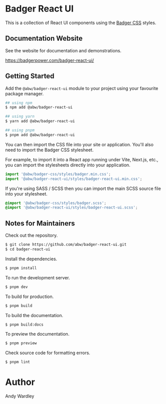 # Badger React UI

This is a collection of React UI components using the
[Badger CSS](https://badgerpower.com/badger-css/) styles.

## Documentation Website

See the website for documentation and demonstrations.

https://badgerpower.com/badger-react-ui/

## Getting Started

Add the `@abw/badger-react-ui` module to your project using your favourite
package manager.

```bash
## using npm
$ npm add @abw/badger-react-ui

## using yarn
$ yarn add @abw/badger-react-ui

## using pnpm
$ pnpm add @abw/badger-react-ui
```

You can then import the CSS file into your site or application.
You'll also need to import the Badger CSS stylesheet.

For example, to import it into a React app running under Vite, Next.js,
etc., you can import the stylesheets directly into your application.

```js
import '@abw/badger-css/styles/badger.min.css';
import '@abw/badger-react-ui/styles/badger-react-ui.min.css';
```

If you're using SASS / SCSS then you can import the main SCSS source file
into your stylesheet.

```scss
@import '@abw/badger-css/styles/badger.scss';
@import '@abw/badger-react-ui/styles/badger-react-ui.scss';
```

## Notes for Maintainers

Check out the repository.

```bash
$ git clone https://github.com/abw/badger-react-ui.git
$ cd badger-react-ui
```

Install the dependencies.

```bash
$ pnpm install
```

To run the development server.

```bash
$ pnpm dev
```

To build for production.

```bash
$ pnpm build
```

To build the documentation.

```bash
$ pnpm build:docs
```

To preview the documentation.

```bash
$ pnpm preview
```

Check source code for formatting errors.

```bash
$ pnpm lint
```

# Author

Andy Wardley